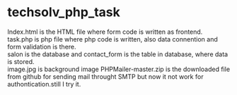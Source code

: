 # techsolv_php_task
Index.html is the HTML file where form code is written as frontend.<br>
task.php is php file where php code is written, also data connention and form validation is there.<br>
salon is the database and contact_form is the table in database, where data is stored.<br>
image.jpg is background image
PHPMailer-master.zip is the downloaded file from github for sending mail throught SMTP but now it not work for authontication.still I try it.
